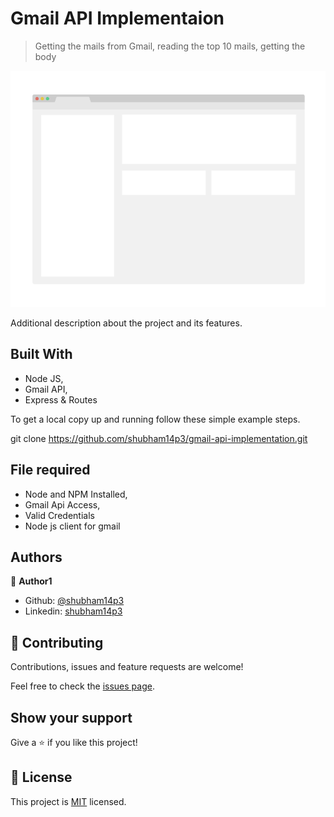 # Gmail API Implementaion

> Getting the mails from Gmail, reading the top 10 mails, getting the body

![screenshot](./app_screenshot.png)

Additional description about the project and its features.

## Built With

- Node JS,
- Gmail API,
- Express & Routes

To get a local copy up and running follow these simple example steps.

git clone https://github.com/shubham14p3/gmail-api-implementation.git

## File required

- Node and NPM Installed,
- Gmail Api Access,
- Valid Credentials
- Node js client for gmail

## Authors

👤 **Author1**

- Github: [@shubham14p3](https://github.com/shubham14p3)
- Linkedin: [shubham14p3](https://linkedin.com/in/shubham14p3)

## 🤝 Contributing

Contributions, issues and feature requests are welcome!

Feel free to check the [issues page](https://github.com/shubham14p3/gmail-api-implementation/issues/).

## Show your support

Give a ⭐️ if you like this project!

## 📝 License

This project is [MIT](lic.url) licensed.
